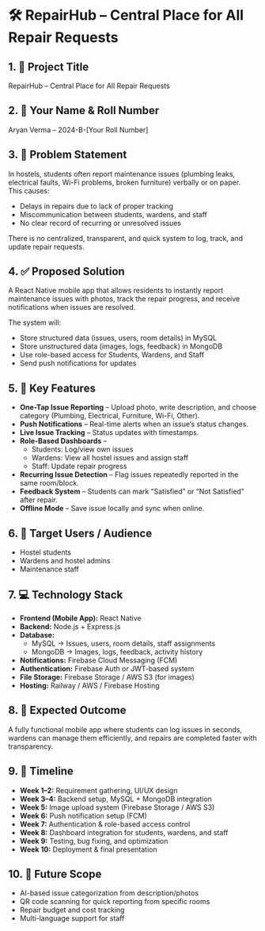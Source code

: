 # 🛠 RepairHub – Central Place for All Repair Requests

## 1. 🚀 Project Title
RepairHub – Central Place for All Repair Requests

## 2. 👤 Your Name & Roll Number
Aryan Verma – 2024-B-[Your Roll Number]

## 3. 📌 Problem Statement
In hostels, students often report maintenance issues (plumbing leaks, electrical faults, Wi-Fi problems, broken furniture) verbally or on paper.  
This causes:  
- Delays in repairs due to lack of proper tracking  
- Miscommunication between students, wardens, and staff  
- No clear record of recurring or unresolved issues  

There is no centralized, transparent, and quick system to log, track, and update repair requests.

## 4. ✅ Proposed Solution
A React Native mobile app that allows residents to instantly report maintenance issues with photos, track the repair progress, and receive notifications when issues are resolved.

The system will:
- Store structured data (issues, users, room details) in MySQL  
- Store unstructured data (images, logs, feedback) in MongoDB  
- Use role-based access for Students, Wardens, and Staff  
- Send push notifications for updates  

## 5. 🔑 Key Features
- **One-Tap Issue Reporting** – Upload photo, write description, and choose category (Plumbing, Electrical, Furniture, Wi-Fi, Other).  
- **Push Notifications** – Real-time alerts when an issue’s status changes.  
- **Live Issue Tracking** – Status updates with timestamps.  
- **Role-Based Dashboards** –  
  - Students: Log/view own issues  
  - Wardens: View all hostel issues and assign staff  
  - Staff: Update repair progress  
- **Recurring Issue Detection** – Flag issues repeatedly reported in the same room/block.  
- **Feedback System** – Students can mark “Satisfied” or “Not Satisfied” after repair.  
- **Offline Mode** – Save issue locally and sync when online.  

## 6. 🎯 Target Users / Audience
- Hostel students  
- Wardens and hostel admins  
- Maintenance staff  

## 7. 💻 Technology Stack
- **Frontend (Mobile App):** React Native  
- **Backend:** Node.js + Express.js  
- **Database:**  
  - MySQL → Issues, users, room details, staff assignments  
  - MongoDB → Images, logs, feedback, activity history  
- **Notifications:** Firebase Cloud Messaging (FCM)  
- **Authentication:** Firebase Auth or JWT-based system  
- **File Storage:** Firebase Storage / AWS S3 (for images)  
- **Hosting:** Railway / AWS / Firebase Hosting  

## 8. 💯 Expected Outcome
A fully functional mobile app where students can log issues in seconds, wardens can manage them efficiently, and repairs are completed faster with transparency.

## 9. 📅 Timeline
- **Week 1–2:** Requirement gathering, UI/UX design  
- **Week 3–4:** Backend setup, MySQL + MongoDB integration  
- **Week 5:** Image upload system (Firebase Storage / AWS S3)  
- **Week 6:** Push notification setup (FCM)  
- **Week 7:** Authentication & role-based access control  
- **Week 8:** Dashboard integration for students, wardens, and staff  
- **Week 9:** Testing, bug fixing, and optimization  
- **Week 10:** Deployment & final presentation  

## 10. 📌 Future Scope
- AI-based issue categorization from description/photos  
- QR code scanning for quick reporting from specific rooms  
- Repair budget and cost tracking  
- Multi-language support for staff  

